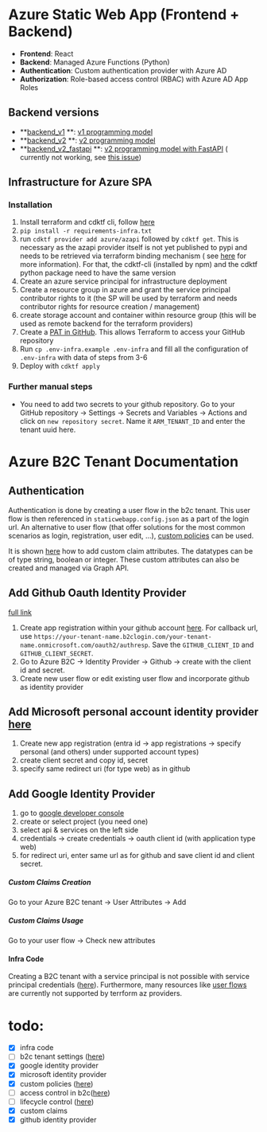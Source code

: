 # Azure Static Web App (Frontend + Backend)

- **Frontend**: React
- **Backend**: Managed Azure Functions (Python)
- **Authentication**: Custom authentication provider with Azure AD
- **Authorization**: Role-based access control (RBAC) with Azure AD App Roles

## Backend versions

- **[backend_v1](src%2Fbackend_v1)
  **: [v1 programming model](https://learn.microsoft.com/en-us/azure/azure-functions/functions-reference-python?tabs=asgi%2Capplication-level&pivots=python-mode-configuration)
- **[backend_v2](src%2Fbackend_v2)
  **: [v2 programming model](https://learn.microsoft.com/en-us/azure/azure-functions/functions-reference-python?tabs=asgi%2Capplication-level&pivots=python-mode-decorators)
- **[backend_v2_fastapi](src%2Fbackend_v2_fastapi)
  **: [v2 programming model with FastAPI](https://learn.microsoft.com/en-us/azure/azure-functions/functions-reference-python?tabs=asgi%2Capplication-level&pivots=python-mode-decorators#web-frameworks) (
  currently not working, see [this issue](https://github.com/Azure/azure-functions-python-worker/issues/1310))

## Infrastructure for Azure SPA

### Installation

1. Install terraform and cdktf cli,
   follow [here](https://developer.hashicorp.com/terraform/tutorials/cdktf/cdktf-install)
2. `pip install -r requirements-infra.txt`
3. run `cdktf provider add azure/azapi` followed by `cdktf get`. This is necessary as the azapi provider itself is not
   yet published to pypi and needs to be retrieved via terraform binding mechanism (
   see [here](https://discuss.hashicorp.com/t/is-it-already-possible-to-use-azapi-in-cdktf/43706) for more information).
   For that, the cdktf-cli (installed by npm) and the cdktf python package need to have the same version
4. Create an azure service principal for infrastructure deployment
5. Create a resource group in azure and grant the service principal contributor rights to it (the SP will be used by
   terraform and needs contributor rights for resource creation / management)
6. create storage account and container within resource group (this will be used as remote backend for the terraform
   providers)
7. Create
   a [PAT in GitHub](https://docs.github.com/en/authentication/keeping-your-account-and-data-secure/managing-your-personal-access-tokens#creating-a-fine-grained-personal-access-token).
   This allows Terraform to access your GitHub repository
8. Run `cp .env-infra.example .env-infra` and fill all the configuration of `.env-infra` with data of steps from 3-6
9. Deploy with `cdktf apply`

### Further manual steps

- You need to add two secrets to your github repository. Go to your GitHub repository -> Settings -> Secrets and Variables -> Actions and click on `new repository secret`. Name it `ARM_TENANT_ID` and enter the tenant uuid here. 

# Azure B2C Tenant Documentation

## Authentication

Authentication is done by creating a user flow in the b2c tenant. This user flow is then referenced in `staticwebapp.config.json` as a part of the login url. An alternative to user flow (that offer solutions for the most common scenarios as login, registration, user edit, ...), [custom policies](https://learn.microsoft.com/en-us/azure/active-directory-b2c/custom-policy-overview) can be used.

It is shown [here](https://learn.microsoft.com/en-us/azure/active-directory-b2c/user-flow-custom-attributes?pivots=b2c-user-flow) how to add custom claim attributes. The datatypes can be of type string, boolean or integer. These custom attributes can also be created and managed via Graph API. 

## Add Github Oauth Identity Provider
[full link](https://learn.microsoft.com/en-us/azure/active-directory-b2c/identity-provider-github?pivots=b2c-user-flow)

1. Create app registration within your github account [here](https://github.com/settings/developers). For callback url, use `https://your-tenant-name.b2clogin.com/your-tenant-name.onmicrosoft.com/oauth2/authresp`. Save the `GITHUB_CLIENT_ID` and `GITHUB_CLIENT_SECRET`.
2. Go to Azure B2C -> Identity Provider -> Github -> create with the client id and secret.
3. Create new user flow or edit existing user flow and incorporate github as identity provider

## Add Microsoft personal account identity provider [here](https://learn.microsoft.com/en-us/azure/active-directory-b2c/identity-provider-microsoft-account?pivots=b2c-user-flow)

1. Create new app registration (entra id -> app registrations -> specify personal (and others) under supported account types)
2. create client secret and copy id, secret
3. specify same redirect uri (for type web) as in github

## Add Google Identity Provider

1. go to [google developer console](https://console.developers.google.com/)
2. create or select project (you need one)
3. select api & services on the left side
4. credentials -> create credentials -> oauth client id (with application type web)
5. for redirect uri, enter same url as for github and save client id and client secret.

##### Custom Claims Creation

Go to your Azure B2C tenant -> User Attributes -> Add

##### Custom Claims Usage

Go to your user flow -> Check new attributes

#### Infra Code

Creating a B2C tenant with a service principal is not possible with service principal credentials ([here](https://learn.microsoft.com/en-us/answers/questions/1298957/can-you-create-an-azure-b2c-tenant-with-a-service)). Furthermore, many resources like [user flows](https://github.com/hashicorp/terraform-provider-azuread/issues/175) are currently not supported by terrform az providers.

# todo:

- [x] infra code
- [ ] b2c tenant settings ([here](https://learn.microsoft.com/en-us/entra/fundamentals/users-default-permissions#restrict-member-users-default-permissions))
- [x] google identity provider
- [x] microsoft identity provider
- [x] custom policies ([here](https://learn.microsoft.com/en-us/azure/active-directory-b2c/custom-policy-overview))
- [ ] access control in b2c([here](https://learn.microsoft.com/en-us/azure/active-directory-b2c/manage-user-access))
- [ ] lifecycle control ([here](https://learn.microsoft.com/en-us/entra/id-governance/lifecycle-workflows-deployment))
- [x] custom claims
- [x] github identity provider

